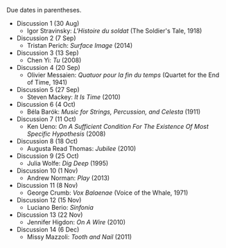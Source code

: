 Due dates in parentheses.

* Discussion 1 (30 Aug)
    * Igor Stravinsky: *L'Histoire du soldat* (The Soldier's Tale, 1918)
* Discussion 2 (7 Sep)
    * Tristan Perich: *Surface Image* (2014)
* Discussion 3 (13 Sep)
    * Chen Yi: *Tu* (2008)
* Discussion 4 (20 Sep)
    * Olivier Messaien: *Quatuor pour la fin du temps* (Quartet for the End of Time, 1941)
* Discussion 5 (27 Sep)
    * Steven Mackey: *It Is Time* (2010)
* Discussion 6 (4 Oct)
    * Béla Barók: *Music for Strings, Percussion, and Celesta* (1911)
* Discussion 7 (11 Oct)
    * Ken Ueno: *On A Sufficient Condition For The Existence Of Most Specific Hypothesis* (2008)
* Discussion 8 (18 Oct)
    * Augusta Read Thomas: *Jubilee* (2010)
* Discussion 9 (25 Oct)
    * Julia Wolfe: *Dig Deep* (1995)
* Discussion 10 (1 Nov)
    * Andrew Norman: *Play* (2013)
* Discussion 11 (8 Nov)
    * George Crumb: *Vox Balaenae* (Voice of the Whale, 1971)
* Discussion 12 (15 Nov)
    * Luciano Berio: *Sinfonia*
* Discussion 13 (22 Nov)
    * Jennifer Higdon: *On A Wire* (2010)
* Discussion 14 (6 Dec)
    * Missy Mazzoli: *Tooth and Nail* (2011)
